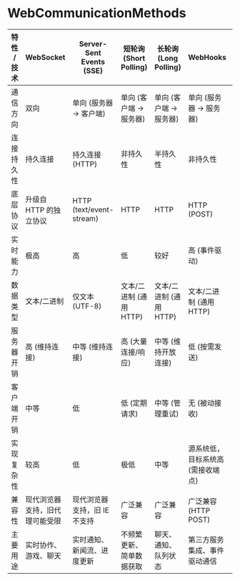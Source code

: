 # WebCommunicationMethods


| 特性 / 技术 | WebSocket                      | Server-Sent Events (SSE)     | 短轮询 (Short Polling)   | 长轮询 (Long Polling)   | WebHooks                          |  |
| ----------- | ------------------------------ | ---------------------------- | ------------------------ | ----------------------- | --------------------------------- | - |
| 通信方向    | 双向                           | 单向 (服务器 -> 客户端)      | 单向 (客户端 -> 服务器)  | 单向 (客户端 -> 服务器) | 单向 (服务器 -> 服务器)           |  |
| 连接持久性  | 持久连接                       | 持久连接 (HTTP)              | 非持久性                 | 半持久性                | 非持久性                          |  |
| 底层协议    | 升级自 HTTP 的独立协议         | HTTP (text/event-stream)     | HTTP                     | HTTP                    | HTTP (POST)                       |  |
| 实时能力    | 极高                           | 高                           | 低                       | 较好                    | 高 (事件驱动)                     |  |
| 数据类型    | 文本/二进制                    | 仅文本 (UTF-8)               | 文本/二进制 (通用 HTTP)  | 文本/二进制 (通用 HTTP) | 文本/二进制 (通用 HTTP)           |  |
| 服务器开销  | 高 (维持连接)                  | 中等 (维持连接)              | 高 (大量连接/响应)       | 中等 (维持开放连接)     | 低 (按需发送)                     |  |
| 客户端开销  | 中等                           | 低                           | 低 (定期请求)            | 中等 (管理重试)         | 无 (被动接收)                     |  |
| 实现复杂性  | 较高                           | 低                           | 极低                     | 中等                    | 源系统低，目标系统高 (需接收端点) |  |
| 兼容性      | 现代浏览器支持，旧代理可能受限 | 现代浏览器支持，旧 IE 不支持 | 广泛兼容                 | 广泛兼容                | 广泛兼容 (HTTP POST)              |  |
| 主要用途    | 实时协作、游戏、聊天           | 实时通知、新闻流、进度更新   | 不频繁更新、简单数据获取 | 聊天、通知、队列状态    | 第三方服务集成、事件驱动通信      |  |
